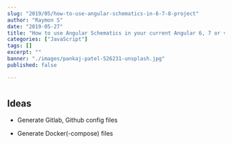 ```yaml
---
slug: "2019/05/how-to-use-angular-schematics-in-6-7-8-project"
author: "Raymon S"
date: "2019-05-27"
title: "How to use Angular Schematics in your current Angular 6, 7 or version 8 project"
categories: ["JavaScript"]
tags: []
excerpt: ""
banner: "./images/pankaj-patel-526231-unsplash.jpg"
published: false

---
```


# 



## Ideas

- Generate Gitlab, Github config files

- Generate Docker(-compose) files

